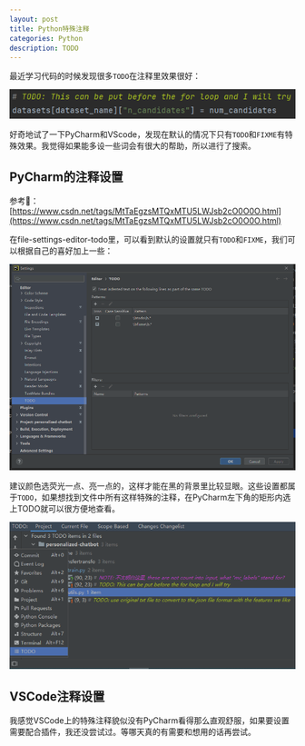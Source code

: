 ```yaml
---
layout: post
title: Python特殊注释
categories: Python
description: TODO
---
```


最近学习代码的时候发现很多`TODO`在注释里效果很好：

![image-20220629134041625](/images/posts/image-20220629134041625.png)

好奇地试了一下PyCharm和VScode，发现在默认的情况下只有`TODO`和`FIXME`有特殊效果。我觉得如果能多设一些词会有很大的帮助，所以进行了搜索。

## PyCharm的注释设置

参考🔗：[https://www.csdn.net/tags/MtTaEgzsMTQxMTU5LWJsb2cO0O0O.html](https://www.csdn.net/tags/MtTaEgzsMTQxMTU5LWJsb2cO0O0O.html)

在file-settings-editor-todo里，可以看到默认的设置就只有`TODO`和`FIXME`，我们可以根据自己的喜好加上一些：

![image-20220629134445684](/images/posts/image-20220629134445684.png)

建议颜色选荧光一点、亮一点的，这样才能在黑的背景里比较显眼。这些设置都属于`TODO`，如果想找到文件中所有这样特殊的注释，在PyCharm左下角的矩形内选上TODO就可以很方便地查看。

![image-20220629135405950](/images/posts/image-20220629135405950.png)

## VSCode注释设置

我感觉VSCode上的特殊注释貌似没有PyCharm看得那么直观舒服，如果要设置需要配合插件，我还没尝试过。等哪天真的有需要和想用的话再尝试。